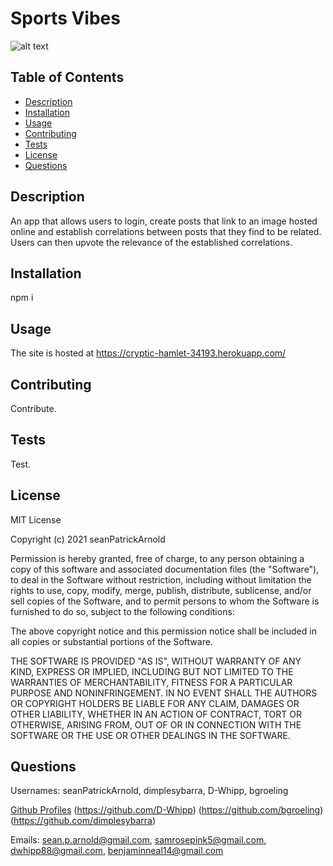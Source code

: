 # Sports Vibes

![alt text](https://img.shields.io/static/v1?label=License&message=MIT&color=green)

## Table of Contents

- [Description](#description)
- [Installation](#installation)
- [Usage](#usage)
- [Contributing](#contributing)
- [Tests](#tests)
- [License](#license)
- [Questions](#questions)

## Description

An app that allows users to login, create posts that link to an image hosted online and establish correlations between posts that they find to be related. Users can then upvote the relevance of the established correlations.

## Installation

npm i

## Usage

The site is hosted at https://cryptic-hamlet-34193.herokuapp.com/

## Contributing

Contribute.

## Tests

Test.

## License

MIT License

Copyright (c) 2021 seanPatrickArnold

Permission is hereby granted, free of charge, to any person obtaining a copy
of this software and associated documentation files (the "Software"), to deal
in the Software without restriction, including without limitation the rights
to use, copy, modify, merge, publish, distribute, sublicense, and/or sell
copies of the Software, and to permit persons to whom the Software is
furnished to do so, subject to the following conditions:

The above copyright notice and this permission notice shall be included in all
copies or substantial portions of the Software.

THE SOFTWARE IS PROVIDED "AS IS", WITHOUT WARRANTY OF ANY KIND, EXPRESS OR
IMPLIED, INCLUDING BUT NOT LIMITED TO THE WARRANTIES OF MERCHANTABILITY,
FITNESS FOR A PARTICULAR PURPOSE AND NONINFRINGEMENT. IN NO EVENT SHALL THE
AUTHORS OR COPYRIGHT HOLDERS BE LIABLE FOR ANY CLAIM, DAMAGES OR OTHER
LIABILITY, WHETHER IN AN ACTION OF CONTRACT, TORT OR OTHERWISE, ARISING FROM,
OUT OF OR IN CONNECTION WITH THE SOFTWARE OR THE USE OR OTHER DEALINGS IN THE
SOFTWARE.

## Questions

Usernames: seanPatrickArnold, dimplesybarra, D-Whipp, bgroeling

[Github Profiles](https://github.com/seanPatrickArnold) (https://github.com/D-Whipp) (https://github.com/bgroeling) (https://github.com/dimplesybarra)

Emails: sean.p.arnold@gmail.com, samrosepink5@gmail.com, dwhipp88@gmail.com, benjaminneal14@gmail.com
